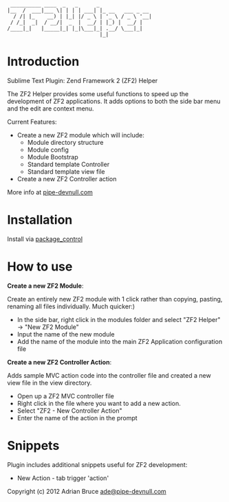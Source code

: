 
     __________ ____  _   _      _                 
    |__  /  ___|___ \| | | | ___| |_ __   ___ _ __ 
      / /| |_    __) | |_| |/ _ \ | '_ \ / _ \ '__|
     / /_|  _|  / __/|  _  |  __/ | |_) |  __/ |   
    /____|_|   |_____|_| |_|\___|_| .__/ \___|_|   
                                  |_|              



Introduction
=============

Sublime Text Plugin:  Zend Framework 2 (ZF2) Helper

The ZF2 Helper provides some useful functions to speed up the development of ZF2 applications.  It adds options to both the side bar menu and the edit are context menu.  

Current Features:

* Create a new ZF2 module which will include:
    * Module directory structure
    * Module config
    * Module Bootstrap
    * Standard template Controller
    * Standard template view file
* Create a new ZF2 Controller action

More info at [pipe-devnull.com](http://pipe-devnull.com/zend-framework-2-sublimetext2-helper/ "pipe-devnull.com")

Installation
===============


Install via [package_control](http://wbond.net/sublime_packages/package_control "Package Control") 


How to use 
============

__Create a new ZF2 Module__:

Create an entirely new ZF2 module with 1 click rather than copying, pasting, renaming all files individually. Much quicker:)

- In the side bar, right click in the modules folder and select "ZF2 Helper" -> "New ZF2 Module"
- Input the name of the new module
- Add the name of the module into the main ZF2 Application configuration file

__Create a new ZF2 Controller Action__:

Adds sample MVC action code into the controller file and created a new view file in the view directory.

- Open up a ZF2 MVC controller file
- Right click in the file where you want to add a new action.
- Select "ZF2 - New Controller Action"
- Enter the name of the action in the prompt


Snippets
============

Plugin includes additional snippets useful for ZF2 development:

* New Action - tab trigger 'action'


Copyright (c) 2012 Adrian Bruce <ade@pipe-devnull.com>




  [1]: http://www.sublimetext.com
  [2]: http://wbond.net/sublime_packages/package_control
